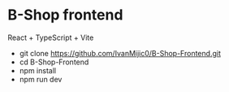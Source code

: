 # B-Shop frontend

React + TypeScript + Vite

- git clone https://github.com/IvanMijic0/B-Shop-Frontend.git
- cd B-Shop-Frontend
- npm install
- npm run dev

